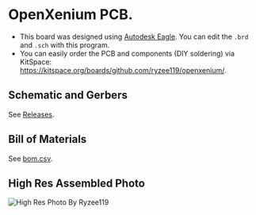 # OpenXenium PCB.
* This board was designed using [Autodesk Eagle](https://www.autodesk.com/products/eagle/overview). You can edit the `.brd` and `.sch` with this program.
* You can easily order the PCB and components (DIY soldering) via KitSpace: https://kitspace.org/boards/github.com/ryzee119/openxenium/.

## Schematic and Gerbers
See [Releases](https://github.com/Ryzee119/OpenXenium/releases).

## Bill of Materials
See [bom.csv](../.kitspace/bom.csv).

## High Res Assembled Photo
![High Res Photo](https://github.com/Ryzee119/OpenXenium/blob/master/Images/openxenium3.jpg?raw=true)
By Ryzee119
